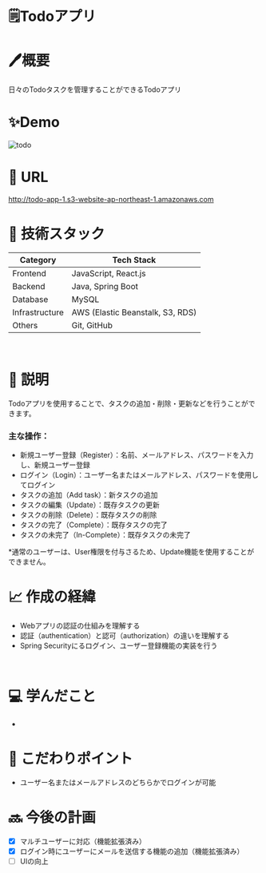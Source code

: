 # 🗒️Todoアプリ
# 🖊️概要
日々のTodoタスクを管理することができるTodoアプリ
<br>

# ✨Demo
![todo](https://github.com/zakzackr/todo-app/assets/100734822/a228274e-fc61-401d-aad0-d44b986059f0)
<br>

# 📍 URL
http://todo-app-1.s3-website-ap-northeast-1.amazonaws.com
<br>   

# 💾 技術スタック
| Category | Tech Stack |
| ---- | ---- |
| Frontend | JavaScript, React.js |
| Backend | Java, Spring Boot |
| Database | MySQL |
| Infrastructure | AWS (Elastic Beanstalk, S3, RDS) |
| Others | Git, GitHub |
<br>

# 📝 説明
Todoアプリを使用することで、タスクの追加・削除・更新などを行うことができます。
    
### 主な操作：
* 新規ユーザー登録（Register）：名前、メールアドレス、パスワードを入力し、新規ユーザー登録
* ログイン（Login）：ユーザー名またはメールアドレス、パスワードを使用してログイン
* タスクの追加（Add task）：新タスクの追加
* タスクの編集（Update）：既存タスクの更新
* タスクの削除（Delete）：既存タスクの削除
* タスクの完了（Complete）：既存タスクの完了
* タスクの未完了（In-Complete）：既存タスクの未完了

*通常のユーザーは、User権限を付与さるため、Update機能を使用することができません。
<br>

# 📈 作成の経緯
* Webアプリの認証の仕組みを理解する
* 認証（authentication）と認可（authorization）の違いを理解する
* Spring Securityにるログイン、ユーザー登録機能の実装を行う
<br>    

# 💻 学んだこと
* 

# 🌈 こだわりポイント
* ユーザー名またはメールアドレスのどちらかでログインが可能

# 🔜 今後の計画
- [x] マルチユーザーに対応（機能拡張済み）    
- [x] ログイン時にユーザーにメールを送信する機能の追加（機能拡張済み）    
- [ ] UIの向上
